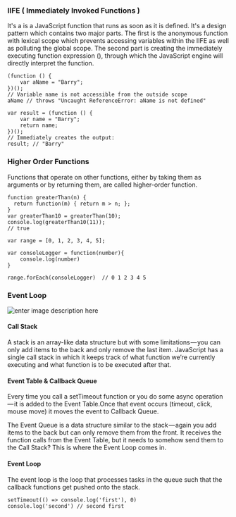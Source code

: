 ### IIFE ( Immediately Invoked Functions )

It's a is a JavaScript function that runs as soon as it is defined. It's a design pattern which contains two major parts.  The first is the anonymous function with lexical scope which prevents accessing variables within the IIFE as well as polluting the global scope. The second part is creating the immediately executing function expression (), through which the JavaScript engine will directly interpret the function.

```
(function () { 
    var aName = "Barry";
})();
// Variable name is not accessible from the outside scope
aName // throws "Uncaught ReferenceError: aName is not defined"
```

```
var result = (function () { 
    var name = "Barry"; 
    return name; 
})(); 
// Immediately creates the output: 
result; // "Barry"
```


### Higher Order Functions

Functions that operate on other functions, either by taking them as arguments or by returning them, are called higher-order function.

```
function greaterThan(n) {
  return function(m) { return m > n; };
}
var greaterThan10 = greaterThan(10);
console.log(greaterThan10(11));
// true
```

```
var range = [0, 1, 2, 3, 4, 5];

var consoleLogger = function(number){  
    console.log(number)
}

range.forEach(consoleLogger)  // 0 1 2 3 4 5
```

### Event Loop
![enter image description here](https://cdn-images-1.medium.com/max/1600/1*FA9NGxNB6-v1oI2qGEtlRQ.png)

#### Call Stack
A stack is an array-like data structure but with some limitations — you can only add items to the back and only remove the last item. JavaScript has a single call stack in which it keeps track of what function we’re currently executing and what function is to be executed after that.

#### Event Table & Callback Queue
Every time you call a setTimeout function or you do some async operation — it is added to the Event Table.Once that event occurs (timeout, click, mouse move) it moves the event to Callback Queue.

The Event Queue is a data structure similar to the stack — again you add items to the back but can only remove them from the front. It receives the function calls from the Event Table, but it needs to somehow send them to the Call Stack? This is where the Event Loop comes in.

#### Event Loop
The event loop is the loop that processes tasks in the queue such that the callback functions get pushed onto the stack.

```
setTimeout(() => console.log('first'), 0)
console.log('second') // second first
```

<!--stackedit_data:
eyJoaXN0b3J5IjpbLTc1MjEwNTg1OF19
-->